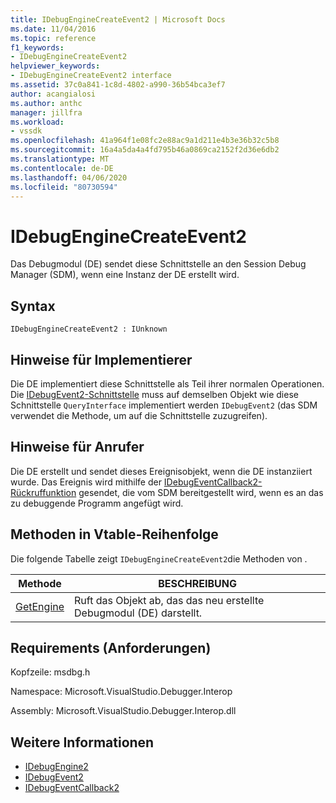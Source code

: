 ```yaml
---
title: IDebugEngineCreateEvent2 | Microsoft Docs
ms.date: 11/04/2016
ms.topic: reference
f1_keywords:
- IDebugEngineCreateEvent2
helpviewer_keywords:
- IDebugEngineCreateEvent2 interface
ms.assetid: 37c0a841-1c8d-4802-a990-36b54bca3ef7
author: acangialosi
ms.author: anthc
manager: jillfra
ms.workload:
- vssdk
ms.openlocfilehash: 41a964f1e08fc2e88ac9a1d211e4b3e36b32c5b8
ms.sourcegitcommit: 16a4a5da4a4fd795b46a0869ca2152f2d36e6db2
ms.translationtype: MT
ms.contentlocale: de-DE
ms.lasthandoff: 04/06/2020
ms.locfileid: "80730594"
---
```

# <a name="idebugenginecreateevent2"></a>IDebugEngineCreateEvent2
Das Debugmodul (DE) sendet diese Schnittstelle an den Session Debug Manager (SDM), wenn eine Instanz der DE erstellt wird.

## <a name="syntax"></a>Syntax

```
IDebugEngineCreateEvent2 : IUnknown
```

## <a name="notes-for-implementers"></a>Hinweise für Implementierer
 Die DE implementiert diese Schnittstelle als Teil ihrer normalen Operationen. Die [IDebugEvent2-Schnittstelle](../../../extensibility/debugger/reference/idebugevent2.md) muss auf demselben Objekt wie diese Schnittstelle `QueryInterface` implementiert werden `IDebugEvent2` (das SDM verwendet die Methode, um auf die Schnittstelle zuzugreifen).

## <a name="notes-for-callers"></a>Hinweise für Anrufer
 Die DE erstellt und sendet dieses Ereignisobjekt, wenn die DE instanziiert wurde. Das Ereignis wird mithilfe der [IDebugEventCallback2-Rückruffunktion](../../../extensibility/debugger/reference/idebugeventcallback2.md) gesendet, die vom SDM bereitgestellt wird, wenn es an das zu debuggende Programm angefügt wird.

## <a name="methods-in-vtable-order"></a>Methoden in Vtable-Reihenfolge
 Die folgende Tabelle zeigt `IDebugEngineCreateEvent2`die Methoden von .

|Methode|BESCHREIBUNG|
|------------|-----------------|
|[GetEngine](../../../extensibility/debugger/reference/idebugenginecreateevent2-getengine.md)|Ruft das Objekt ab, das das neu erstellte Debugmodul (DE) darstellt.|

## <a name="requirements"></a>Requirements (Anforderungen)
 Kopfzeile: msdbg.h

 Namespace: Microsoft.VisualStudio.Debugger.Interop

 Assembly: Microsoft.VisualStudio.Debugger.Interop.dll

## <a name="see-also"></a>Weitere Informationen
- [IDebugEngine2](../../../extensibility/debugger/reference/idebugengine2.md)
- [IDebugEvent2](../../../extensibility/debugger/reference/idebugevent2.md)
- [IDebugEventCallback2](../../../extensibility/debugger/reference/idebugeventcallback2.md)
